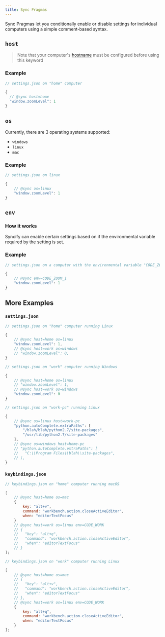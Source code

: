 ```yaml
---
title: Sync Pragmas
---
```


Sync Pragmas let you conditionally enable or disable settings for individual computers using a simple comment-based syntax.

## `host`

> Note that your computer's [hostname](../configuration.md#hostname) must be configured before using this keyword

### Example

```js
// settings.json on "home" computer

{
  // @sync host=home
  "window.zoomLevel": 1
}
```

## `os`

Currently, there are 3 operating systems supported:

- `windows`
- `linux`
- `mac`

### Example

```js
// settings.json on linux

{
	// @sync os=linux
	"window.zoomLevel": 1
}
```

## `env`

### How it works

Syncify can enable certain settings based on if the environmental variable required by the setting is set.

### Example

```js
// settings.json on a computer with the environmental variable "CODE_ZOOM_1" set

{
	// @sync env=CODE_ZOOM_1
	"window.zoomLevel": 1
}
```

## More Examples

### `settings.json`

```js
// settings.json on "home" computer running Linux

{
	// @sync host=home os=linux
	"window.zoomLevel": 1,
	// @sync host=work os=windows
	// "window.zoomLevel": 0,
}
```

```js
// settings.json on "work" computer running Windows

{
	// @sync host=home os=linux
	// "window.zoomLevel": 1,
	// @sync host=work os=windows
	"window.zoomLevel": 0
}
```

```js
// settings.json on "work-pc" running Linux

{
	// @sync os=linux host=work-pc
	"python.autoComplete.extraPaths": [
		"/blah/blah/python2.7/site-packages",
		"/usr/lib/python2.7/site-packages"
	],
	// @sync os=windows host=home-pc
	// "python.autoComplete.extraPaths": [
	//   "C:\\Program Files\\blah\\site-packages",
	// ],
}
```

### `keybindings.json`

```js
// keybindings.json on "home" computer running macOS

[
	// @sync host=home os=mac
	{
		key: "alt+v",
		command: "workbench.action.closeActiveEditor",
		when: "editorTextFocus"
	}
	// @sync host=work os=linux env=CODE_WORK
	// {
	//   "key": "alt+q",
	//   "command": "workbench.action.closeActiveEditor",
	//   "when": "editorTextFocus"
	// }
];
```

```js
// keybindings.json on "work" computer running Linux

[
	// @sync host=home os=mac
	// {
	//   "key": "alt+v",
	//   "command": "workbench.action.closeActiveEditor",
	//   "when": "editorTextFocus"
	// },
	// @sync host=work os=linux env=CODE_WORK
	{
		key: "alt+q",
		command: "workbench.action.closeActiveEditor",
		when: "editorTextFocus"
	}
];
```
